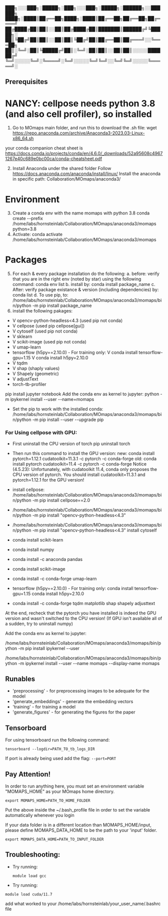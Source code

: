 
███╗░░░███╗░█████╗░███╗░░░███╗░█████╗░██████╗░░██████╗
████╗░████║██╔══██╗████╗░████║██╔══██╗██╔══██╗██╔════╝
██╔████╔██║██║░░██║██╔████╔██║███████║██████╔╝╚█████╗░
██║╚██╔╝██║██║░░██║██║╚██╔╝██║██╔══██║██╔═══╝░░╚═══██╗
██║░╚═╝░██║╚█████╔╝██║░╚═╝░██║██║░░██║██║░░░░░██████╔╝
╚═╝░░░░░╚═╝░╚════╝░╚═╝░░░░░╚═╝╚═╝░░╚═╝╚═╝░░░░░╚═════╝░

## Prerequisites

# NANCY: cellpose needs python 3.8 (and also cell profiler), so installed 
1. Go to MOmaps main folder, and run this to download the .sh file:
wget https://repo.anaconda.com/archive/Anaconda3-2023.03-Linux-x86_64.sh

 your conda companion cheat sheet is https://docs.conda.io/projects/conda/en/4.6.0/_downloads/52a95608c49671267e40c689e0bc00ca/conda-cheatsheet.pdf

2. Install Anaconda under the shared folder
	Follow https://docs.anaconda.com/anaconda/install/linux/
	Install the anaconda in specific path: Collaboration/MOmaps/anaconda3/

# Environment
3. Create a conda env with the name momaps with python 3.8
	conda create --prefix /home/labs/hornsteinlab/Collaboration/MOmaps/anaconda3/momaps python=3.8
4. Activate:
	conda activate /home/labs/hornsteinlab/Collaboration/MOmaps/anaconda3/momaps

# Packages
5. For each & every package installation do the following:
  a. before: verify that you are in the right env (noted by star) using the following command:
   conda env list
  b. install by: 
   conda install package_name 
  c. After: verify package existance & version (including dependencies) by:
   conda list
  d. To use pip, to:
	/home/labs/hornsteinlab/Collaboration/MOmaps/anaconda3/momaps/bin/python -m pip install package_name
6. install the following pakages:
- V opencv-python-headless<4.3 (used pip not conda)
- V cellpose (used pip cellpose[gui])
- V cytoself (used pip not conda)
- V sklearn
- V scikit-image (used pip not conda)
- V umap-learn
- tensorflow (h5py==2.10.0) - For training only:
    V conda install tensorflow-gpu=1.15
    V conda install h5py=2.10.0
- V tqdm
- V shap (shaply values)
- V Shapely (geometric) 
- V adjustText
- torch-tb-profiler

pip install jupyter notebook
Add the conda env as kernel to jupyter:
python -m ipykernel install --user --name=momaps

- Set the pip to work with the installed conda:
	/home/labs/hornsteinlab/Collaboration/MOmaps/anaconda3/momaps/bin/python -m pip install --user --upgrade pip

### For Using cellpose with GPU:

- First uninstall the CPU version of torch
  pip uninstall torch
- Then run this command to install the GPU version:
	new: conda install pytorch=1.12.1 cudatoolkit=11.3.1 -c pytorch -c conda-forge
  old: conda install pytorch cudatoolkit=11.4 -c pytorch -c conda-forge
  Notice (4.5.23): Unfortunately, with cudatoolkit 11.4, conda only proposes the CPU version of pytorch.
  You should install cudatoolkit=11.3.1 and pytorch=1.12.1 for the GPU version!

- install cellpose:
	/home/labs/hornsteinlab/Collaboration/MOmaps/anaconda3/momaps/bin/python -m pip install cellpose==2.0

- /home/labs/hornsteinlab/Collaboration/MOmaps/anaconda3/momaps/bin/python -m pip install "opencv-python-headless<4.3" 

- /home/labs/hornsteinlab/Collaboration/MOmaps/anaconda3/momaps/bin/python -m pip install "opencv-python-headless<4.3" install cytoself 

- conda install scikit-learn

- conda install numpy

- conda install -c anaconda pandas

- conda install scikit-image

- conda install -c conda-forge umap-learn
 
- tensorflow (h5py==2.10.0) - For training only:
    conda install tensorflow-gpu=1.15
    conda install h5py=2.10.0

- conda install -c conda-forge tqdm matplotlib shap shapely adjusttext

At the end, recheck that the pytorch you have installed is indeed the GPU version and wasn't switched to the CPU version!
(If GPU isn't available all of a sudden, try to uninstall numpy)


Add the conda env as kernel to jupyter:

  /home/labs/hornsteinlab/Collaboration/MOmaps/anaconda3/momaps/bin/python -m pip install ipykernel --user

  /home/labs/hornsteinlab/Collaboration/MOmaps/anaconda3/momaps/bin/python -m ipykernel install --user --name momaps --display-name momaps


## Runables
- 'preprocessing' - for preprocessing images to be adequate for the model
- 'generate_embeddings' - generate the embedding vectors
- 'training' - for training a model
- 'generate_figures' - for generating the figures for the paper

## Tensorboard
For using tensorboard run the following command:
```
tensorboard --logdir=PATH_TO_tb_logs_DIR
```
If port is already being used add the flag: ```--port=PORT```

## Pay Attention!
In order to run anything here, you must set an environment variable "MOMAPS_HOME" as your MOmaps home directory.
```
export MOMAPS_HOME=PATH_TO_HOME_FOLDER
```
Put the above inside the ~/.bash_profile file in order to set the variable automatically whenever you login

If your data folder is in a different location than MOMAPS_HOME/input, please define MOMAPS_DATA_HOME to be the path to your 'input' folder.
```
export MOMAPS_DATA_HOME=PATH_TO_INPUT_FOLDER
```

## Troubleshooting:
- Try running:
  ```
  module load gcc
  ```
- Try running:
```
module load cuda/11.7
```
add what worked to your  /home/labs/hornsteinlab/your_user_name/.bashrc file
